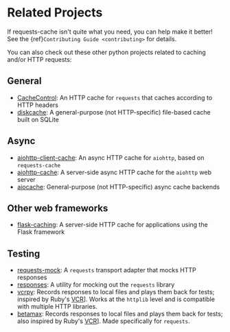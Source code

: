 # Related Projects
If requests-cache isn't quite what you need, you can help make it better! See the
{ref}`Contributing Guide <contributing>` for details.

You can also check out these other python projects related to caching and/or HTTP requests:

## General
* [CacheControl](https://github.com/ionrock/cachecontrol): An HTTP cache for `requests` that caches
  according to HTTP headers
* [diskcache](https://github.com/grantjenks/python-diskcache): A general-purpose (not HTTP-specific)
  file-based cache built on SQLite

## Async
* [aiohttp-client-cache](https://github.com/JWCook/aiohttp-client-cache): An async HTTP cache for
  `aiohttp`, based on `requests-cache`
* [aiohttp-cache](https://github.com/cr0hn/aiohttp-cache): A server-side async HTTP cache for the
  `aiohttp` web server
* [aiocache](https://github.com/aio-libs/aiocache): General-purpose (not HTTP-specific) async cache
  backends

## Other web frameworks
* [flask-caching](https://github.com/sh4nks/flask-caching): A server-side HTTP cache for
  applications using the Flask framework

## Testing
* [requests-mock](https://github.com/jamielennox/requests-mock): A `requests` transport adapter that
  mocks HTTP responses
* [responses](https://github.com/getsentry/responses): A utility for mocking out the `requests` library
* [vcrpy](https://github.com/kevin1024/vcrpy): Records responses to local files and plays them back
  for tests; inspired by Ruby's [VCR](https://github.com/vcr/vcr)]. Works at the `httplib` level and
  is compatible with multiple HTTP libraries.
* [betamax](https://github.com/betamaxpy/betamax): Records responses to local files and plays them back
  for tests; also inspired by Ruby's [VCR](https://github.com/vcr/vcr)]. Made specifically for `requests`.
